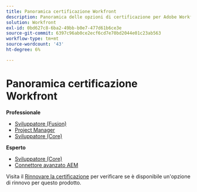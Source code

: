 ```yaml
---
title: Panoramica certificazione Workfront
description: Panoramica delle opzioni di certificazione per Adobe Workfront
solution: Workfront
exl-id: 0bd627c8-6ba2-49bb-b0e7-477d61b6ce3e
source-git-commit: 6397c96ab0ce2ecf6cd7e70bd2044e01c23ab563
workflow-type: tm+mt
source-wordcount: '43'
ht-degree: 6%

---
```


# Panoramica certificazione Workfront

**Professionale**

* [Sviluppatore (Fusion)](/help/certifications/aw/aw-fusion-p-developer.md) <!--AD0-E902-->
* [Project Manager](/help/certifications/aw/aw-p-project-manager.md) <!--AD0-E903-->
* [Sviluppatore (Core)](/help/certifications/aw/aw-core-p-developer.md) <!--AD0-E905-->

**Esperto**

* [Sviluppatore (Core)](/help/certifications/aw/aw-core-e-developer.md) <!--AD0-E904-->
* [Connettore avanzato AEM](/help/certifications/aw/aw-aem-e-connector.md) <!--AD0-E906-->

Visita il [Rinnovare la certificazione](/help/certifications/renew.md) per verificare se è disponibile un&#39;opzione di rinnovo per questo prodotto.
